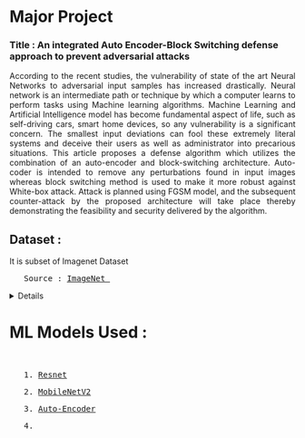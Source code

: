 # Major Project

<h3> Title : An integrated Auto Encoder-Block Switching defense approach to prevent adversarial attacks </h3>
<p align="justify"> According to the recent studies, the vulnerability of state of the art Neural Networks to adversarial input samples has increased drastically. Neural network is an intermediate path or technique by which a computer learns to perform tasks using Machine learning algorithms. Machine Learning and Artificial Intelligence model has become fundamental aspect of life, such as self-driving cars, smart home devices, so any vulnerability is a significant concern. The smallest input deviations can fool these extremely literal systems and deceive their users as well as administrator into precarious situations. This article proposes a defense algorithm which utilizes the combination of an auto-encoder and block-switching architecture. Auto-coder is intended to remove any perturbations found in input images whereas block switching method is used to make it more robust against White-box attack. Attack is planned using FGSM model, and the subsequent counter-attack by the proposed architecture will take place thereby demonstrating the feasibility and security delivered by the algorithm.</p>

<h2> Dataset :</h2> It is subset of Imagenet Dataset<br>
<pre>   Source : <a href="https://imagenet.stanford.edu/" >ImageNet </a></pre>
<details>
  <img src="Dataset/1.jpg" name="1.jpg">
  <img src="Dataset/45.jpg" name="45.jpg">
  <img src="Dataset/53.jpg" name="53.jpg">
<img src="Dataset/10.jpg" name="10.jpg">
</details>

# ML Models Used :
<br>
<pre>   1. <a href="https://www.tensorflow.org/api_docs/python/tf/keras/applications/resnet">Resnet</a></pre>
<pre>   2. <a href="https://www.tensorflow.org/api_docs/python/tf/keras/applications/MobileNetV2">MobileNetV2</a></pre></pre>
<pre>   3. <a href="https://blog.keras.io/building-autoencoders-in-keras.html">Auto-Encoder</a></pre>
<pre>   4. <a href="https://www.tensorflow.org/api_docs/python/tf/keras/applications/DenseNet121>DenseNet</a></pre>

